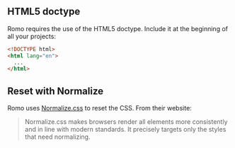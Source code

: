 ## HTML5 doctype

Romo requires the use of the HTML5 doctype. Include it at the beginning of all your projects:

```html
<!DOCTYPE html>
<html lang="en">
  ...
</html>
```

## Reset with Normalize

Romo uses [Normalize.css](http://necolas.github.io/normalize.css/) to reset the CSS.  From their website:

> Normalize.css makes browsers render all elements more consistently and in line with modern standards. It precisely targets only the styles that need normalizing.
